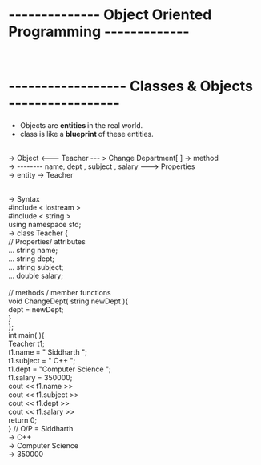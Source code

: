 # -------------- Object Oriented Programming -------------


<br>

# ------------------ Classes & Objects -----------------
<ul>
<li>
Objects are <b> entities </b> in the real world.
</li>

<li>
class is like a <b> blueprint </b> of these entities.
</li>

</ul>

<br>
-> Object <--- Teacher --- > Change Department[ ] -> method
<br>
-> -------- name, dept , subject , salary ---> Properties

<br>
-> entity -> Teacher
<br><br>

-> Syntax 
<br>
#include < iostream >
<br>
#include < string >
<br>
using namespace std;
<br>
-> class Teacher {
<br>
// Properties/ attributes
<br>
... string name;
<br>
... string dept;
<br>
... string subject;
<br>
... double salary;
<br>
<br>
// methods / member functions
<br>
void ChangeDept( string newDept ){
    <br>
    dept = newDept;
    <br>
}
<br>
};
<br>
int main( ){
    <br>
    Teacher t1;
    <br>
    t1.name = " Siddharth ";
    <br>
    t1.subject = " C++ ";
    <br>
    t1.dept = "Computer Science ";
    <br>
    t1.salary = 350000;
    <br>
    cout << t1.name >>
    <br>
    cout << t1.subject >>
    <br>
    cout << t1.dept >>
    <br>
    cout << t1.salary >>
    <br>
    return 0;
<br>
}
// O/P = Siddharth
<br>
-> C++
<br>
-> Computer Science
<br>
-> 350000